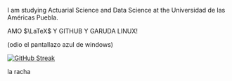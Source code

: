 I am studying Actuarial Science and Data Science at the Universidad de las Américas Puebla.  

AMO $\LaTeX$ Y GITHUB Y GARUDA LINUX!
 
(odio el pantallazo azul de windows)

[![GitHub Streak](https://streak-stats.demolab.com?user=heritaco&theme=transparent&hide_border=true&locale=es&hide_total_contributions=true&hide_longest_streak=true)](https://git.io/streak-stats)

la racha
